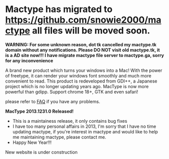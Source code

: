 # Mactype has migrated to https://github.com/snowie2000/mactype all files will be moved soon. #

**WARNING:
For some unknown reason, dot tk cancelled my mactype.tk domain without any notifications.
Please DO NOT visit old mactype.tk, it is a AD site now!!!
I have migrate mactype file server to mactype.ga, sorry for any inconvenience**

A brand new product which turns your windows into a Mac!
With the power of freetype, it can render your windows font smoothly and much more convenient to read.
This product is redeveloped from GDI++, a Japanese project which is no longer updating years ago. MacType is now more powerful than gdipp. Support chrome 18+, GTK and even safari!


please refer to [FAQ](http://code.google.com/p/mactype/wiki/FAQ) if you have any problems.

**MacType 2013.1231.0 Released!**
  * This is a maintainess release, it only contains bug fixes
  * I have too many personal affairs in 2013, I'm sorry that I have no time updating mactype, if you're interest in mactype and would like to help me maintaining mactype, please contact me.
  * Happy New Year!!!

New website is under construction